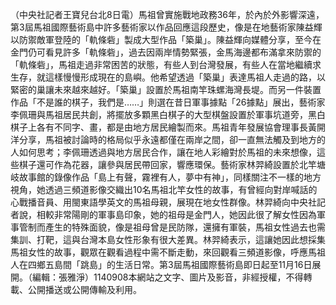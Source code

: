 （中央社記者王寶兒台北8日電）馬祖曾實施戰地政務36年，於內於外影響深遠，第3屆馬祖國際藝術島中許多藝術家以作品回應這段歷史，像是在地藝術家陳益輝以防禦敵軍登陸的「軌條砦」製成大型作品「築巢」。陳益輝向媒體分享，至今在金門仍可看見許多「軌條砦」，過去因兩岸情勢緊張，金馬海邊都布滿拿來防禦的「軌條砦」，馬祖走過非常困苦的狀態，有些人到台灣發展，有些人在當地繼續求生存，就這樣慢慢形成現在的島嶼。他希望透過「築巢」表達馬祖人走過的路，以緊密的巢讓未來越來越好。「築巢」設置於馬祖南竿珠螺海灣長堤。而另一件裝置作品「不是誰的棋子，我們是……」則選在昔日軍事據點「26據點」展出，藝術家李佩珊與馬祖居民共創，將擺放多顆黑白棋子的大型棋盤設置於軍事坑道旁，黑白棋子上各有不同字、畫，都是由地方居民繪製而來。馬祖青年發展協會理事長黃開洋分享，馬祖被討論時的格局似乎永遠都僅在兩岸之間，卻一直無法觸及到地方的人如何思考；李佩珊透過與地方居民合作，讓在地人彩繪對於馬祖的未來想像，這些棋子還可作為花器，讓參與居民帶回家，響應環保。藝術家林羿綺設置於北竿塘岐故事館的錄像作品「島上有聲，霧裡有人，夢中有神」，同樣關注不一樣的地方視角，她透過三頻道影像交織出10名馬祖北竿女性的故事，有曾經向對岸喊話的心戰播音員、用閩東語學英文的馬祖母親，展現在地女性群像。林羿綺向中央社記者說，相較非常陽剛的軍事島印象，她的祖母是金門人，她因此很了解女性因為軍事管制而產生的特殊面貌，像是祖母曾是民防隊，還擁有軍裝，馬祖女性過去也需集訓、打靶，這與台灣本島女性形象有很大差異。林羿綺表示，這讓她因此想採集馬祖女性的故事，觀眾在觀看過程中需不斷走動，來回觀看三頻道影像，呼應馬祖人在四鄉五島間「跳島」的生活日常。第3屆馬祖國際藝術島即日起至11月16日展開。（編輯：張雅淨）1140908本網站之文字、圖片及影音，非經授權，不得轉載、公開播送或公開傳輸及利用。